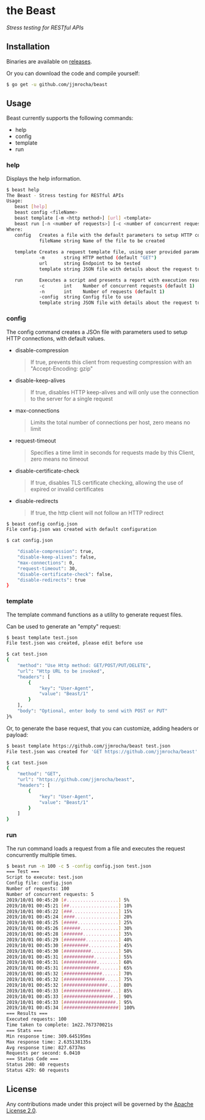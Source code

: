 the Beast
=========
*Stress testing for RESTful APIs*

## Installation
Binaries are available on [releases](https://github.com/jjmrocha/beast/releases).

Or you can download the code and compile yourself:
```sh
$ go get -u github.com/jjmrocha/beast
```

## Usage
Beast currently supports the following commands:
* help
* config
* template
* run

### help
Displays the help information.

```sh
$ beast help
The Beast - Stress testing for RESTful APIs
Usage:
   beast [help]
   beast config <fileName>
   beast template [-m <http method>] [url] <template>
   beast run [-n <number of requests>] [-c <number of concurrent requests>] <template>
Where:
   config   Creates a file with the default parameters to setup HTTP connections
            fileName string Name of the file to be created
			 			
   template Creates a request template file, using user provided parameters
            -m       string HTTP method (default "GET")
            url      string Endpoint to be tested
            template string JSON file with details about the request to test

   run      Executes a script and presents a report with execution results
            -c       int    Number of concurrent requests (default 1)
            -n       int    Number of requests (default 1)
            -config  string Config file to use
            template string JSON file with details about the request to test 
```

### config
The config command creates a JSOn file with parameters used to setup HTTP connections, with
default values.

* disable-compression 
  > If true, prevents this client from requesting compression  with an "Accept-Encoding: gzip"

* disable-keep-alives 
  > If true, disables HTTP keep-alives and will only use the  connection to the server for a single request 
  
* max-connections 
  > Limits the total number of connections per host,  zero means no limit

* request-timeout
  > Specifies a time limit in seconds for requests made by this Client,  zero means no timeout

* disable-certificate-check
  > If true, disables TLS certificate checking, allowing the use of expired or invalid certificates

* disable-redirects
  > If true, the http client will not follow an HTTP redirect

```sh
$ beast config config.json
File config.json was created with default configuration

$ cat config.json

	"disable-compression": true,
	"disable-keep-alives": false,
	"max-connections": 0,
	"request-timeout": 30,
	"disable-certificate-check": false,
	"disable-redirects": true
}
```

### template
The template command functions as a utility to generate request files.

Can be used to generate an "empty" request:
```sh
$ beast template test.json                                                        
File test.json was created, please edit before use

$ cat test.json
{
	"method": "Use Http method: GET/POST/PUT/DELETE",
	"url": "Http URL to be invoked",
	"headers": [
		{
			"key": "User-Agent",
			"value": "Beast/1"
		}
	],
	"body": "Optional, enter body to send with POST or PUT"
}%
```

Or, to generate the base request, that you can customize, adding headers or payload:
```sh
$ beast template https://github.com/jjmrocha/beast test.json
File test.json was created for 'GET https://github.com/jjmrocha/beast'

$ cat test.json
{
	"method": "GET",
	"url": "https://github.com/jjmrocha/beast",
	"headers": [
		{
			"key": "User-Agent",
			"value": "Beast/1"
		}
	]
}
```

### run
The run command loads a request from a file and executes the request concurrently multiple times.

```sh
$ beast run -n 100 -c 5 -config config.json test.json
=== Test ===
Script to execute: test.json
Config file: config.json
Number of requests: 100
Number of concurrent requests: 5
2019/10/01 00:45:20 [#...................] 5%
2019/10/01 00:45:21 [##..................] 10%
2019/10/01 00:45:22 [###.................] 15%
2019/10/01 00:45:24 [####................] 20%
2019/10/01 00:45:25 [#####...............] 25%
2019/10/01 00:45:26 [######..............] 30%
2019/10/01 00:45:28 [#######.............] 35%
2019/10/01 00:45:29 [########............] 40%
2019/10/01 00:45:30 [#########...........] 45%
2019/10/01 00:45:30 [##########..........] 50%
2019/10/01 00:45:31 [###########.........] 55%
2019/10/01 00:45:31 [############........] 60%
2019/10/01 00:45:31 [#############.......] 65%
2019/10/01 00:45:32 [##############......] 70%
2019/10/01 00:45:32 [###############.....] 75%
2019/10/01 00:45:32 [################....] 80%
2019/10/01 00:45:33 [#################...] 85%
2019/10/01 00:45:33 [##################..] 90%
2019/10/01 00:45:33 [###################.] 95%
2019/10/01 00:45:34 [####################] 100%
=== Results ===
Executed requests: 100
Time taken to complete: 1m22.767370021s
=== Stats ===
Min response time: 309.645195ms
Max response time: 2.635138135s
Avg response time: 827.6737ms
Requests per second: 6.0410
=== Status Code ===
Status 200: 40 requests
Status 429: 60 requests
```

## License
Any contributions made under this project will be governed by the [Apache License 2.0](./LICENSE.md).
